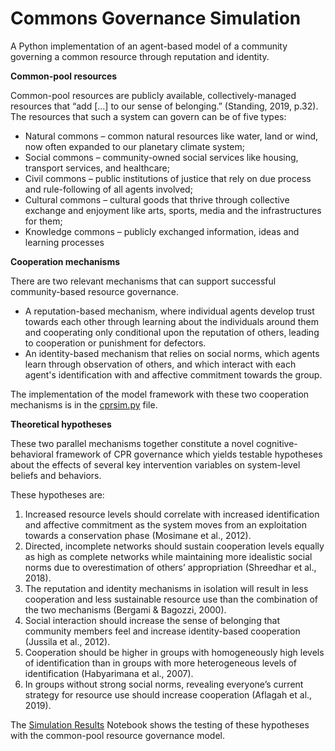 # Commons Governance Simulation
A Python implementation of an agent-based model of a community governing a common resource through reputation and identity.

**Common-pool resources**

Common-pool resources are publicly available, collectively-managed resources that “add [...] to our sense of belonging.” (Standing, 2019, p.32). The resources that such a system can govern can be of five types: 
- Natural commons – common natural resources like water, land or wind, now often expanded to our planetary climate system; 
- Social commons – community-owned social services like housing, transport services, and healthcare; 
- Civil commons – public institutions of justice that rely on due process and rule-following of all agents involved; 
- Cultural commons –  cultural goods that thrive through collective exchange and enjoyment like arts, sports, media and the infrastructures for them; 
- Knowledge commons – publicly exchanged information, ideas and learning processes

**Cooperation mechanisms**

There are two relevant mechanisms that can support successful community-based resource governance. 
- A reputation-based mechanism, where individual agents develop trust towards each other through learning about the individuals around them and cooperating only conditional upon the reputation of others, leading to cooperation or punishment for defectors. 
- An identity-based mechanism that relies on social norms, which agents learn through observation of others, and which interact with each agent's identification with and affective commitment towards the group. 

The implementation of the model framework with these two cooperation mechanisms is in the [cprsim.py](cprsim.py) file.

**Theoretical hypotheses**

These two parallel mechanisms together constitute a novel cognitive-behavioral framework of CPR governance which yields testable hypotheses about the effects of several key intervention variables on system-level beliefs and behaviors.

These hypotheses are:
1. Increased resource levels should correlate with increased identification and affective commitment as the system moves from an exploitation towards a conservation phase (Mosimane et al., 2012).
2. Directed, incomplete networks should sustain cooperation levels equally as high as complete networks while maintaining more idealistic social norms due to overestimation of others’ appropriation (Shreedhar et al., 2018). 
3. The reputation and identity mechanisms in isolation will result in less cooperation and less sustainable resource use than the combination of the two mechanisms (Bergami & Bagozzi, 2000). 
4. Social interaction should increase the sense of belonging that community members feel and increase identity-based cooperation (Jussila et al., 2012).
5. Cooperation should be higher in groups with homogeneously high levels of identification than in groups with more heterogeneous levels of identification (Habyarimana et al., 2007).
6. In groups without strong social norms, revealing everyone’s current strategy for resource use should increase cooperation (Aflagah et al., 2019).

The [Simulation Results](simulation_results.ipynb) Notebook shows the testing of these hypotheses with the common-pool resource governance model.
